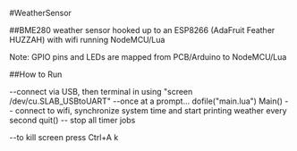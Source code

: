#WeatherSensor

##BME280 weather sensor hooked up to an ESP8266 (AdaFruit Feather HUZZAH) with wifi running NodeMCU/Lua

Note: GPIO pins and LEDs are mapped from PCB/Arduino to NodeMCU/Lua

##How to Run

--connect via USB, then terminal in using "screen /dev/cu.SLAB_USBtoUART"
--once at a prompt...
dofile("main.lua")
Main() -- connect to wifi, synchronize system time and start printing weather every second
quit() -- stop all timer jobs

--to kill screen press Ctrl+A k
